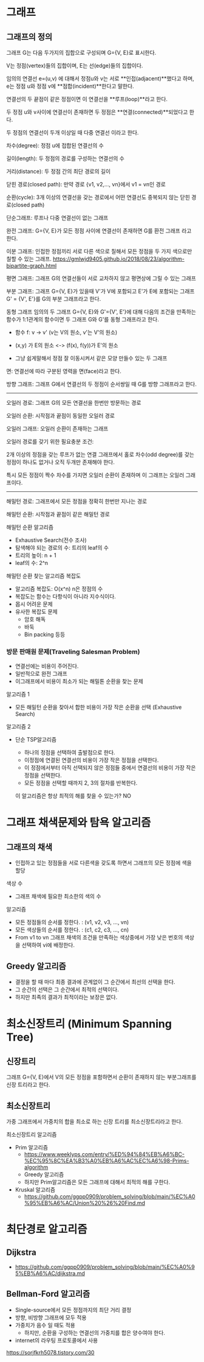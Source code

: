 # 그래프

## 그래프의 정의

그래프 G는 다음 두가지의 집합으로 구성되며 G={V, E}로 표시한다.

V는 정점(vertex)들의 집합이며, E는 선(edge)들의 집합이다.



임의의 연결선 e=(u,v) 에 대해서 정점u와 v는 서로 **인접(adjacent)**했다고 하며, e는 정점 u와 정점 v에 **점합(incident)**한다고 말한다.

연결선의 두 끝점이 같은 정점이면 이 연결선을 **루프(loop)**라고 한다.

두 정점 u와 v사이에 연결선이 존재하면 두 정점은 **연결(connected)**되었다고 한다.

두 정점의 연결선이 두개 이상일 때 다중 연결선 이라고 한다.

차수(degree): 정점 u에 접합된 연결선의 수



길이(length): 두 정점의 경로를 구성하는 연결선의 수

거리(distance): 두 정점 간의 최단 경로의 길이

닫힌 경로(closed path): 만약 경로 {v1, v2,..., vn}에서 v1 = vn인 경로

순환(cycle): 3개 이상의 연결선을 갖는 경로에서 어떤 연결선도 중복되지 않는 닫힌 경로(closed path)



단순그래프: 루프나 다중 연결선이 없는 그래프

완전 그래프: G={V, E}가 모든 정점 사이에 연결선이 존재하면 G를 환전 그래프 라고 한다.

이분 그래프: 인접한 정점끼리 서로 다른 색으로 칠해서 모든 정점을 두 가지 색으로만 칠할 수 있는 그래프.
https://gmlwjd9405.github.io/2018/08/23/algorithm-bipartite-graph.html

평면 그래프: 그래프 G의 연결선들이 서로 교차하지 않고 평면상에 그릴 수 있는 그래프

부분 그래프: 그래프 G={V, E}가 있을때 V'가 V에 포함되고 E'가 E에 포함되는 그래프 G' = {V', E'}를 G의 부분 그래프라고 한다.

동형 그래프 임의의 두 그래프 G={V, E}와 G'={V', E'}에 대해 다음의 조건을 만족하는 함수가 1:1관계의 함수이면 두 그래프 G와 G'를 동형 그래프라고 한다.

- 함수 f: v -> v' (v는 V의 원소, v'는 V'의 원소)
- (x,y) 가 E의 원소 <-> (f(x), f(y))가 E'의 원소

- 그냥 쉽게말해서 정점 잘 이동시켜서 같은 모양 만들수 있는 두 그래프

면: 연결선에 따라 구분된 영력을 면(face)라고 한다.

방향 그래프: 그래프 G에서 연결선의 두 정점이 순서쌍일 때 G를 방향 그래프라고 한다.



---

오일러 경로: 그래프 G의 모든 연결선을 한번만 방문하는 경로

오일러 순환: 시작점과 끝점이 동일한 오일러 경로

오일러 그래프: 오일러 순환이 존재하는 그래프



오일러 경로를 갖기 위한 필요충분 조건:

2개 이상의 정점을 갖는 루프가 없는 연결 그래프에서 홀로 차수(odd degree)를 갖는 정점이 하나도 없거나 오직 두개만 존재해야 한다.

특시 모든 정점이 짝수 차수를 가지면 오일러 순환이 존재하며 이 그래프는 오일러 그래프이다.

---

해밀턴 경로: 그래프에서 모든 정점을 정확히 한번만 지나는 경로

해밀턴 순환: 시작점과 끝점이 같은 해밀턴 경로



해밀턴 순환 알고리즘

- Exhaustive Search(전수 조사)
- 탐색해야 되는 경로의 수: 트리의 leaf의 수
- 트리의 높이: n + 1
- leaf의 수: 2^n



해밀턴 순환 찾는 알고리즘 복잡도

- 알고리즘 복잡도: O(x^n) n은 정점의 수
- 복잡도는 함수는 다항식이 아니라 지수식이다.
- 몹시 어려운 문제
- 유사한 복잡도 문제
  - 암호 해독
  - 바둑
  - Bin packing 등등



### 방문 판매원 문제(Traveling Salesman Problem)

- 연결선에는 비용이 주어진다.
- 일반적으로 완전 그래프
- 이그래프에서 비용이 최소가 되는 해밀톤 순환을 찾는 문제

알고리즘 1

- 모든 해밀턴 순환을 찾아서 합한 비용이 가장 작은 순환을 선택 (Exhaustive Search)

알고리즘 2

- 단순 TSP알고리즘

  - 하나의 정점을 선택하여 출발점으로 한다.
  - 이정점에 연결된 연결선의 비용이 가장 작은 정점을 선택한다.
  - 이 정점에서부터 아직 선택되지 않은 정점들 중에서 연결선의 비용이 가장 작은 정점을 선택한다.
  - 모든 정점을 선택할 때까지 2, 3의 절차를 반복한다.

  이 알고리즘은 항상 최적의 해를 찾을 수 있는가? NO



# 그래프 채색문제와 탐욕 알고리즘

## 그래프의 채색

- 인접하고 있는 정점들을 서로 다른색을 갖도록 하면서 그래프의 모든 정점에 색을 할당

색상 수

- 그래프 채색에 필요한 최소한의 색의 수



알고리즘

- 모든 정점들의 순서를 정한다. : (v1, v2, v3, ..., vn)
- 모든 색상들의 순서를 정한다. : (c1, c2, c3, ..., cn)
- From v1 to vn 그래프 채색의 조건을 만족하는 색상중에서 가장 낮은 번호의 색상을 선택하여 vi에 배정한다.



## Greedy 알고리즘

- 결정을 할 때 마다 최종 결과에 관계없이 그 순간에서 최선의 선택을 한다.
- 그 순간의 선택은 그 순간에서 최적의 선택이다.
- 하지만 최족의 결과가 최적이라는 보장은 없다.



# 최소신장트리 (Minimum Spanning Tree)

## 신장트리

그래프 G={V, E}에서 V의 모든 정점을 포함하면서 순환이 존재하지 않는 부분그래프를 신장 트리라고 한다.



## 최소신장트리

가중 그래프에서 가중치의 합을 최소로 하는 신장 트리를 최소신장트리라고 한다.

최소신장트리 알고리즘

- Prim 알고리즘
  - https://www.weeklyps.com/entry/%ED%94%84%EB%A6%BC-%EC%95%8C%EA%B3%A0%EB%A6%AC%EC%A6%98-Prims-algorithm
  - Greedy 알고리즘
  - 하지만 Prim알고리즘은 모든 그래프에 대해서 최적의 해를 구한다.
- Kruskal 알고리즘
  - https://github.com/ggpp0909/problem_solving/blob/main/%EC%A0%95%EB%A6%AC/Union%20%26%20Find.md



# 최단경로 알고리즘

## Dijkstra

- https://github.com/ggpp0909/problem_solving/blob/main/%EC%A0%95%EB%A6%AC/dijkstra.md

## Bellman-Ford 알고리즘

- Single-source에서 모든 정점까지의 최단 거리 결정
- 방향, 비방향 그래프에 모두 적용
- 가중치가 음수 일 때도 적용
  - 하지만, 순환을 구성하는 연결선의 가중치를 합은 양수여야 한다.
- internet의 라우팅 프로토콜에서 사용

https://sorjfkrh5078.tistory.com/30